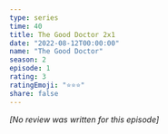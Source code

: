 ```yaml
---
type: series
time: 40
title: The Good Doctor 2x1
date: "2022-08-12T00:00:00"
name: "The Good Doctor"
season: 2
episode: 1
rating: 3
ratingEmoji: "⭐️⭐️⭐️"
share: false
---
```


_[No review was written for this episode]_
